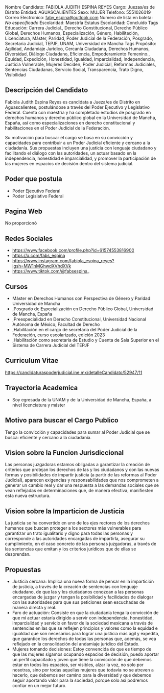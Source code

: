 Nombre Candidato: FABIOLA JUDITH ESPINA REYES
Cargo: Juezas/es de Distrito
Entidad: AGUASCALIENTES
Sexo: MUJER
Telefono: 5551026019
Correo Electronico: faby_espina@outlook.com
Numero de lista en boleta: *No especificado*
Escolaridad: Maestría
Estatus Escolaridad: Concluido
Tags Educación: Carrera Judicial., Derecho Constitucional, Derecho Público Global, Derechos Humanos, Especialización, Género, Habilitación, Licenciatura, Máster, Paridad, Poder Judicial de la Federación, Posgrado, Secretaria Judicial, TEPJF, UNAM, Universidad de Mancha
Tags Propósito: Agilidad, Andamiaje Jurídico, Cercanía Ciudadana, Derechos Humanos, Diversidad, Diálogo Ciudadano, Eficiencia, Empoderamiento Femenino., Equidad, Expedición, Honestidad, Igualdad, Imparcialidad, Independencia, Justicia Vulnerable, Mujeres Deciden, Poder Judicial, Reformas Judiciales, Sentencias Ciudadanas, Servicio Social, Transparencia, Trato Digno, Visibilidad


## Descripción del Candidato 

Fabiola Judith Espina Reyes es candidata a Jueza/es de Distrito en Aguascalientes, postulándose a través del Poder Ejecutivo y Legislativo Federal. Cuenta con maestría y ha completado estudios de posgrado en derechos humanos y derecho público global en la Universidad de Mancha, España, así como especializaciones en derecho constitucional y habilitaciones en el Poder Judicial de la Federación.

Su motivación para buscar el cargo se basa en su convicción y capacidades para contribuir a un Poder Judicial eficiente y cercano a la ciudadanía. Sus propuestas incluyen una justicia con lenguaje ciudadano y facilitando el diálogo con las autoridades, un actuar basado en la independencia, honestidad e imparcialidad, y promover la participación de las mujeres en espacios de decisión dentro del sistema judicial.


## Poder que postula

- Poder Ejecutivo Federal
- Poder Legislativo Federal


## Pagina Web

No proporcionó


## Redes Sociales

- https://www.facebook.com/profile.php?id=61574553816900
- https://x.com/fabs_espina
- https://www.instagram.com/fabiola_espina_reyes?igsh=MW1nMGhwdXVhdXVk
- https://www.tiktok.com/@fabsespina_


## Cursos

- Máster en Derechos Humanos con Perspectiva de Género y Paridad  Universidad de  Mancha
- ,Posgrado de Especialización en Derecho Público Global, Universidad de Mancha, España
- ,Preespecialidad en Derecho Constitucional, Universidad Nacional Autónoma de México, Facultad de Derecho
- ,Habilitación en el cargo de secretaria del Poder Judicial de la Federación, curso escolarizado, edición 2023
- ,Habilitación como secretaria de Estudio y Cuenta de Sala Superior en el Sistema de Carrera Judicial del TEPJF


## Curriculum Vitae

https://candidaturaspoderjudicial.ine.mx/detalleCandidato/52947/11


## Trayectoria Academica

- Soy egresada de la UNAM y de la Universidad de  Mancha, España, a nivel licenciatura y máster


## Motivo para buscar el Cargo Publico

Tengo la convicción y capacidades para sumar al Poder Judicial que se busca: eficiente y cercano a la ciudadanía.


## Vision sobre la Funcion Jurisdiccional

Las personas juzgadoras estamos obligadas a garantizar la creación de criterios que protejan los derechos de las y los ciudadanos y con las nuevas formas y posibilidades de impartir justicia (a partir de las reformas al Poder Judicial), aparecen exigencias y responsabilidades que nos comprometen a generar un cambio real y dar una respuesta a las demandas sociales que se vean reflejadas en determinaciones que, de manera efectiva, manifiesten esta nueva estructura.


## Vision sobre la Imparticion de Justicia

La justicia se ha convertido en uno de los ejes rectores de los derechos humanos que buscan proteger a los sectores más vulnerables para garantizar un trato igualitario y digno para todas las personas y corresponde a las autoridades encargadas de impartirla, asegurar su cumplimiento, en el caso concreto de las personas juzgadoras, a través de las sentencias que emitan y los criterios jurídicos que de ellas se desprendan.


## Propuestas

- Justicia cercana: Implica una nueva forma de pensar en la impartición de justicia, a través de la creación de sentencias con lenguaje ciudadano, de que las y los ciudadanos conozcan a las personas encargadas de juzgar y tengan la posibilidad y facilidades de dialogar con las autoridades para que sus peticiones sean escuchadas de manera directa y real.
- Faro de actuación: Consiste en que la ciudadanía tenga la convicción de que mi actuar estaría dirigido a servir con independencia, honestidad, imparcialidad y servicio en favor de la sociedad mexicana a través de sentencias en las que se reflejen principios y valores como la equidad e igualdad que son necesarios para lograr una justicia más ágil y expedita, que garantice los derechos de todas las personas que, además, se vea reflejado en la consolidación del andamiaje jurídico del Estado.
- Mujeres tomando decisiones: Estoy convencida de que es tiempo de que las mujeres sigamos ocupando espacios de decisión, puedo aportar un perfil capacitado y joven que tiene la convicción de que debemos estar en todos los espacios, ser visibles, alzar la voz, no solo por nosotras, sino por todas aquellas mujeres que todavía no se atreven a hacerlo, que debemos ser camino para la diversidad y que debemos seguir aportando valor para la sociedad, porque solo así podremos confiar en un mejor futuro.

